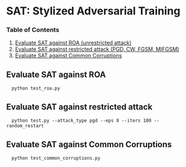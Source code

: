 # SAT: Stylized Adversarial Training


### Table of Contents  
1) [Evaluate SAT against ROA (unrestricted attack)](#Evaluate-SAT-against-ROA)
2) [Evaluate SAT against restricted attack (PGD, CW, FGSM, MIFGSM)](#Evaluate-SAT-against-restricted-attack ) 
3) [Evaluate SAT against Common Corruptions](#Evaluate-SAT-against-Common-Corruptions)

## Evaluate SAT against ROA
```
  python test_roa.py 
```


## Evaluate SAT against restricted attack
```
  python test.py --attack_type pgd --eps 8 --iters 100 --random_restart
```

## Evaluate SAT against Common Corruptions
```
  python test_common_corruptions.py 
```


